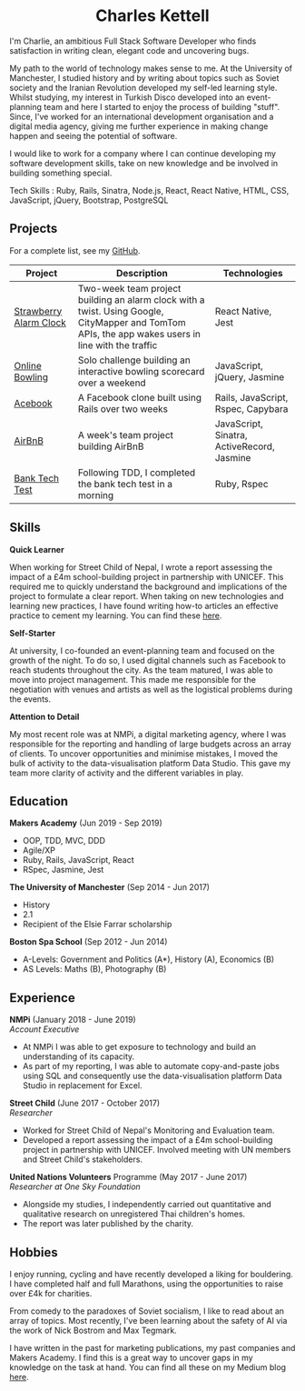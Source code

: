 <h1 align='center'> Charles Kettell </h1>

I'm Charlie, an ambitious Full Stack Software Developer who finds satisfaction in writing clean, elegant code and uncovering bugs.

My path to the world of technology makes sense to me. At the University of Manchester, I studied history and by writing about topics such as Soviet society and the Iranian Revolution developed my self-led learning style. Whilst studying, my interest in Turkish Disco developed into an event-planning team and here I started to enjoy the process of building "stuff". Since, I've worked for an international development organisation and a digital media agency, giving me further experience in making change happen and seeing the potential of software.

I would like to work for a company where I can continue developing my software development skills, take on new knowledge and be involved in building something special.

Tech Skills : Ruby, Rails, Sinatra, Node.js, React, React Native, HTML, CSS, JavaScript, jQuery, Bootstrap, PostgreSQL

## Projects

For a complete list, see my [GitHub](https://github.com/ckettell).

| Project   | Description | Technologies |
|---        |---         |---           |
| [Strawberry Alarm Clock](https://github.com/ckettell/strawberry-alarm-clock) | Two-week team project building an alarm clock with a twist. Using Google, CityMapper and TomTom APIs, the app wakes users in line with the traffic | React Native, Jest |
|[Online Bowling](https://github.com/ckettell/bowling-challenge)| Solo challenge building an interactive bowling scorecard over a weekend | JavaScript, jQuery, Jasmine|
| [Acebook](https://github.com/ckettell/Acebook) | A Facebook clone built using Rails over two weeks | Rails, JavaScript, Rspec, Capybara |
| [AirBnB](https://github.com/ckettell/airbnb-clone) | A week's team project building AirBnB | JavaScript, Sinatra, ActiveRecord, Jasmine  |
| [Bank Tech Test](https://github.com/ckettell/bank-test) | Following TDD, I completed the bank tech test in a morning | Ruby, Rspec  |

## Skills

**Quick Learner**

When working for Street Child of Nepal, I wrote a report assessing the impact of a £4m school-building project in partnership with UNICEF. This required me to quickly understand the background and implications of the project to formulate a clear report. When taking on new technologies and learning new practices, I have found writing how-to articles an effective practice to cement my learning. You can find these <a href="https://medium.com/@charleskettell">here</a>.

**Self-Starter**

 At university, I co-founded an event-planning team and focused on the growth of the night. To do so, I used digital channels such as Facebook to reach students throughout the city. As the team matured, I was able to move into project management. This made me responsible for the negotiation with venues and artists as well as the logistical problems during the events.

**Attention to Detail**

My most recent role was at NMPi, a digital marketing agency, where I was responsible for the reporting and handling of large budgets across an array of clients. To uncover opportunities and minimise mistakes, I moved the bulk of activity to the data-visualisation platform Data Studio. This gave my team more clarity of activity and the different variables in play.

## Education

**Makers Academy** (Jun 2019 - Sep 2019)

- OOP, TDD, MVC, DDD
- Agile/XP
- Ruby, Rails, JavaScript, React
- RSpec, Jasmine, Jest

**The University of Manchester** (Sep 2014 - Jun 2017)

- History
- 2.1
- Recipient of the Elsie Farrar scholarship

**Boston Spa School** (Sep 2012 - Jun 2014)

- A-Levels: Government and Politics (A*), History (A), Economics (B)
- AS Levels: Maths (B), Photography (B)

## Experience

**NMPi** (January 2018 - June 2019)    
*Account Executive*  
- At NMPi I was able to get exposure to technology and build an understanding of its capacity.
- As part of my reporting, I was able to automate copy-and-paste jobs using SQL and consequently use the data-visualisation platform Data Studio in replacement for Excel.

**Street Child** (June 2017 - October 2017)  
*Researcher*
- Worked for Street Child of Nepal's Monitoring and Evaluation team.
- Developed a report assessing the impact of a £4m school-building project in partnership with UNICEF. Involved meeting with UN members and Street Child's stakeholders.

**United Nations Volunteers** Programme (May 2017 - June 2017)  
*Researcher at One Sky Foundation*
- Alongside my studies, I independently carried out quantitative and qualitative research on unregistered Thai children's homes.
- The report was later published by the charity.

## Hobbies

I enjoy running, cycling and have recently developed a liking for bouldering. I have completed half and full Marathons, using the opportunities to raise over £4k for charities.

From comedy to the paradoxes of Soviet socialism, I like to read about an array of topics. Most recently, I've been learning about the safety of AI via the work of Nick Bostrom and Max Tegmark.

I have written in the past for marketing publications, my past companies and Makers Academy. I find this is a great way to uncover gaps in my knowledge on the task at hand. You can find all these on my Medium blog <a href="https://medium.com/@charleskettell">here</a>.
